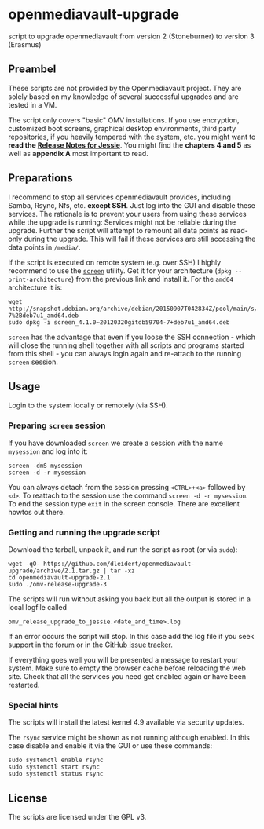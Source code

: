 # openmediavault-upgrade

script to upgrade openmediavault from version 2 (Stoneburner) to version 3
(Erasmus)

## Preambel

These scripts are not provided by the Openmediavault project. They are solely
based on my knowledge of several successful upgrades and are tested in a VM.

The script only covers "basic" OMV installations. If you use encryption,
customized boot screens, graphical desktop environments, third party
repositories, if you heavily tempered with the system, etc. you might want to
**read the [Release Notes for Jessie][relnotes]**. You might find the
**chapters 4 and 5** as well as **appendix A** most important to read.

[relnotes]: https://www.debian.org/releases/jessie/amd64/release-notes/ch-information.en.html#openssh

## Preparations

I recommend to stop all services openmediavault provides, including Samba,
Rsync, Nfs, etc. **except SSH**. Just log into the GUI and disable these
services.  The rationale is to prevent your users from using these services
while the upgrade is running: Services might not be reliable during the
upgrade. Further the script will attempt to remount all data points as
read-only during the upgrade. This will fail if these services are still
accessing the data points in `/media/`.

If the script is executed on remote system (e.g. over SSH) I highly recommend
to use the [`screen`][screen] utility. Get it for your architecture (`dpkg
--print-architecture`) from the previous link and install it. For the `amd64`
architecture it is:

```
wget http://snapshot.debian.org/archive/debian/20150907T042834Z/pool/main/s/screen/screen_4.1.0~20120320gitdb59704-7%2Bdeb7u1_amd64.deb
sudo dpkg -i screen_4.1.0~20120320gitdb59704-7+deb7u1_amd64.deb
```

`screen` has the advantage that even if you loose the SSH connection - which
will close the running shell together with all scripts and programs started
from this shell - you can always login again and re-attach to the running
`screen` session.

[screen]: http://snapshot.debian.org/package/screen/4.1.0~20120320gitdb59704-7%2Bdeb7u1/

## Usage

Login to the system locally or remotely (via SSH).

### Preparing `screen` session

If you have downloaded `screen` we create a session with the name `mysession`
and log into it:

```
screen -dmS mysession
screen -d -r mysession
```

You can always detach from the session pressing `<CTRL>+<a>` followed by `<d>`.
To reattach to the session use the command `screen -d -r mysession`. To end the
session type `exit` in the screen console. There are excellent howtos out there.

### Getting and running the upgrade script

Download the tarball, unpack it, and run the script as root (or via `sudo`):

```
wget -qO- https://github.com/dleidert/openmediavault-upgrade/archive/2.1.tar.gz | tar -xz
cd openmediavault-upgrade-2.1
sudo ./omv-release-upgrade-3
```

The scripts will run without asking you back but all the output is stored in a
local logfile called

`omv_release_upgrade_to_jessie.<date_and_time>.log`

If an error occurs the script will stop. In this case add the log file if you
seek support in the [forum] or in the [GitHub issue tracker].

If everything goes well you will be presented a message to restart your system.
Make sure to empty the browser cache before reloading the web site. Check that
all the services you need get enabled again or have been restarted.

[forum]: https://forum.openmediavault.org/
[GitHub issue tracker]: https://github.com/dleidert/openmediavault-upgrade/labels/omv-2.x

### Special hints

The scripts will install the latest kernel 4.9 available via security updates.

The `rsync` service might be shown as not running although enabled. In this
case disable and enable it via the GUI or use these commands:

```
sudo systemctl enable rsync
sudo systemctl start rsync
sudo systemctl status rsync
```

## License

The scripts are licensed under the GPL v3.
